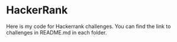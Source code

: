# HackerRank
Here is my code for Hackerrank challenges. You can find the link to challenges in README.md in each folder.

